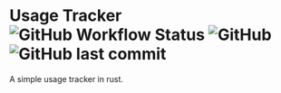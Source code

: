 # Usage Tracker ![GitHub Workflow Status](https://img.shields.io/github/workflow/status/TeFiLeDo/usage-tracker/Rust) ![GitHub](https://img.shields.io/github/license/TeFiLeDo/usage-tracker) ![GitHub last commit](https://img.shields.io/github/last-commit/TeFiLeDo/usage-tracker)
A simple usage tracker in rust.
